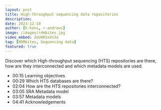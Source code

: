 ```yaml
---
layout: post
title: High-throughput sequencing data repositories
description: 
date: 2023-12-10
author: [k-hens, r-andrews]
image: /images/rdmbites.jpg
video_embed: ZoU4R3xVn3o
tag: [RDMbites, Sequencing data]
featured: true
---
```


Discover which High-throughput sequencing (HTS) repositories are there, how are they interconnected and which metadata models are used. 

- 00:15 Learning objectives
- 00:29 Which HTS databases are there?
- 02:04 How are the HTS repositories interconnected?
- 03:05 SRA Metadata model
- 03:57 Metadata models
- 04:41 Acknowledgements